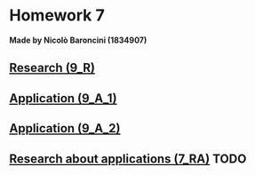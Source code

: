 # Homework 7
**Made by Nicolò Baroncini (1834907)**
## [Research (9_R)](https://bynickes.github.io/StatisticsHomeworks/homework7/9_r)
## [Application (9_A_1)](https://bynickes.github.io/StatisticsHomeworks/homework7/9_a_1)
## [Application (9_A_2)](https://bynickes.github.io/StatisticsHomeworks/homework7/9_a_2)
## [Research about applications (7_RA)](https://bynickes.github.io/StatisticsHomeworks/homework7/7_ra) **TODO**
